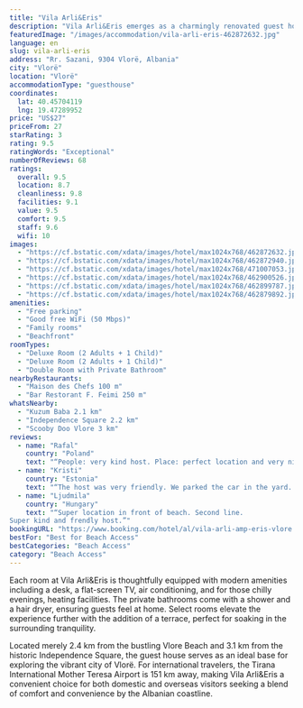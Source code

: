 ```yaml
---
title: "Vila Arli&Eris"
description: "Vila Arli&Eris emerges as a charmingly renovated guest house, positioned just a stone's throw away from Vjetër Beach in Vlorë, offering guests a serene garden view right from their balconies."
featuredImage: "/images/accommodation/vila-arli-eris-462872632.jpg"
language: en
slug: vila-arli-eris
address: "Rr. Sazani, 9304 Vlorë, Albania"
city: "Vlorë"
location: "Vlorë"
accommodationType: "guesthouse"
coordinates:
  lat: 40.45704119
  lng: 19.47289952
price: "US$27"
priceFrom: 27
starRating: 3
rating: 9.5
ratingWords: "Exceptional"
numberOfReviews: 68
ratings:
  overall: 9.5
  location: 8.7
  cleanliness: 9.8
  facilities: 9.1
  value: 9.5
  comfort: 9.5
  staff: 9.6
  wifi: 10
images:
  - "https://cf.bstatic.com/xdata/images/hotel/max1024x768/462872632.jpg?k=6dd15d86093372a75512a6d57c1702629936ff16a885fababf47763fd56f4238&o=&hp=1"
  - "https://cf.bstatic.com/xdata/images/hotel/max1024x768/462872940.jpg?k=5a7a77f8f33ea9eddf666e00645fd0d80973c9e267b8cea90e3d78a8a3a78f99&o=&hp=1"
  - "https://cf.bstatic.com/xdata/images/hotel/max1024x768/471007053.jpg?k=50bb6f3a7570aa9785b4e185b13c8475ea91b98b7422b0063ef57b8c318b90b6&o=&hp=1"
  - "https://cf.bstatic.com/xdata/images/hotel/max1024x768/462900526.jpg?k=5cd00b23c06827869c775fc56c07c0c828c276766292512d1ee11fe88a3486d8&o=&hp=1"
  - "https://cf.bstatic.com/xdata/images/hotel/max1024x768/462899787.jpg?k=b19a5197f371282f54836d080a3e3e302d20b2e337ac34440e05a107c5d9bab0&o=&hp=1"
  - "https://cf.bstatic.com/xdata/images/hotel/max1024x768/462879892.jpg?k=f3a236d809fb0feef460933c4df43bdef5338e088a5d6a648b20dfd6983905c0&o=&hp=1"
amenities:
  - "Free parking"
  - "Good free WiFi (50 Mbps)"
  - "Family rooms"
  - "Beachfront"
roomTypes:
  - "Deluxe Room (2 Adults + 1 Child)"
  - "Deluxe Room (2 Adults + 1 Child)"
  - "Double Room with Private Bathroom"
nearbyRestaurants:
  - "Maison des Chefs 100 m"
  - "Bar Restorant F. Feimi 250 m"
whatsNearby:
  - "Kuzum Baba 2.1 km"
  - "Independence Square 2.2 km"
  - "Scooby Doo Vlore 3 km"
reviews:
  - name: "Rafal"
    country: "Poland"
    text: "“People: very kind host. Place: perfect location and very nice apartment, good quality bed and bathroom equipment. It's really close to a beach and city centre, private, safe parking. Lovely place for very reasonable price. We can totally recommend 🙂”"
  - name: "Kristi"
    country: "Estonia"
    text: "“The host was very friendly. We parked the car in the yard. The room was clean and tidy. The fridge, air conditioner and wifi worked. We were given a free bottle of water per person.”"
  - name: "Ljudmila"
    country: "Hungary"
    text: "“Super location in front of beach. Second line.
Super kind and frendly host.”"
bookingURL: "https://www.booking.com/hotel/al/vila-arli-amp-eris-vlore.en-gb.html?aid=8035640"
bestFor: "Best for Beach Access"
bestCategories: "Beach Access"
category: "Beach Access"
---
```


Each room at Vila Arli&Eris is thoughtfully equipped with modern amenities including a desk, a flat-screen TV, air conditioning, and for those chilly evenings, heating facilities. The private bathrooms come with a shower and a hair dryer, ensuring guests feel at home. Select rooms elevate the experience further with the addition of a terrace, perfect for soaking in the surrounding tranquility.

Located merely 2.4 km from the bustling Vlore Beach and 3.1 km from the historic Independence Square, the guest house serves as an ideal base for exploring the vibrant city of Vlorë. For international travelers, the Tirana International Mother Teresa Airport is 151 km away, making Vila Arli&Eris a convenient choice for both domestic and overseas visitors seeking a blend of comfort and convenience by the Albanian coastline.